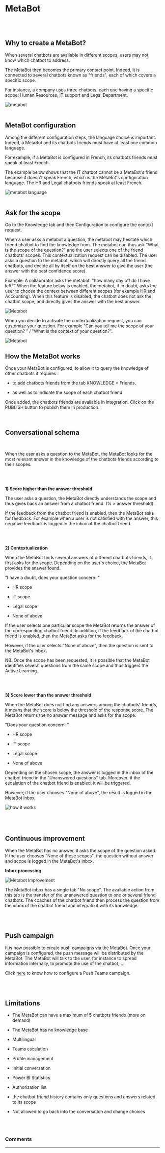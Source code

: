 # MetaBot
<br />
<br />

## Why to create a MetaBot? 
 
When several chatbots are available in different scopes, users may not know which chatbot to address. 

The MetaBot then becomes the primary contact point. Indeed, it is connected to several chatbots known as "friends", each of which covers a specific scope.

For instance, a company uses three chatbots, each one having a specific scope: Human Resources, IT support and Legal Department.

 
<div class="image_center">
  <img :src="$withBase('/assets/img/virtual-agent-studio/metabot/metabot.PNG')" alt="metabot">
</div>

<br />

## MetaBot configuration


Among the different configuration steps, the language choice is important. Indeed, a MetaBot and its chatbots friends must have at least one common language. 


For example, if a MetaBot is configured in French, its chatbots friends must speak at least French. 

The example below shows that the IT chatbot cannot be a MetaBot's friend because it doesn't speak French, which is the MetaBot's configuration language. The HR and Legal chatbots friends speak at least French. 

 
 
<div class="image_center">
  <img :src="$withBase('/assets/img/virtual-agent-studio/metabot/metabotlanguage.PNG')" alt="metabot language">
</div>
<br />


## Ask for the scope

Go to the Knowledge tab and then Configuration to configure the context request. 

When a user asks a metabot a question, the metabot may hesitate which friend chatbot to find the knowledge from. The metabot can thus ask "What is the scope of the question?" and the user selects one of the friend chatbots' scopes. 
This contextualization request can be disabled. The user asks a question to the metabot, which will directly query all the friend chatbots, and decide all by itself on the best answer to give the user (the answer with the best confidence score).

Example:
A collaborator asks the metabot: "how many day off do I have left?" 
When the feature below is enabled, the metabot, if in doubt, asks the user to choose the context between different scopes (for example HR and Accounting). When this feature is disabled, the chatbot does not ask the chatbot scope, and directly gives the answer with the best answer.


<div class="image_center">
  <img :src="$withBase('/assets/img/virtual-agent-studio/metabot/askforscope.PNG')" alt="Metabot">
</div>

When you decide to activate the contextualization request, you can customize your question. For example "Can you tell me the scope of your question? " / "What is the context of your question?".

<div class="image_center">
  <img :src="$withBase('/assets/img/virtual-agent-studio/metabot/askforscope.PNG')" alt="Metabot">
</div>



## How the MetaBot works

 

Once your MetaBot is configured, to allow it to query the knowledge of other chatbots it requires : 

 

- to add chatbots friends from the tab KNOWLEDGE > Friends.

 

- as well as to indicate the scope of each chatbot friend 

 

Once added, the chatbots friends are available in integration. Click on the PUBLISH button to publish them in production.

 
<br />

## Conversational schema

<br />


When the user asks a question to the MetaBot, the MetaBot looks for the most relevant answer in the knowledge of the chatbots friends according to their scopes. 

<br />
<br />

**1) Score higher than the answer threshold** 

 

The user asks a question, the MetaBot directly understands the scope and thus gives back an answer from a chatbot friend. (% > answer threshold). 

 

  If the feedback from the chatbot friend is enabled, then the MetaBot asks for feedback. For example when a user is not satisfied with the answer, this negative feedback is logged in the inbox of the chatbot friend.

<br />
<br />

  **2) Contextualization** 

 

When the MetaBot finds several answers of different chatbots friends, it first asks for the scope. Depending on the user's choice, the MetaBot provides the answer found. 

 

"I have a doubt, does your question concern: "

 

- HR scope 

  

- IT scope  

 

- Legal scope 

  

- None of above


If the user selects one particular scope the MetaBot returns the answer of the corresponding chatbot friend. In addition, if the feedback of the chatbot friend is enabled, then the MetaBot asks for the feedback. 

 

However, if the user selects "None of above", then the question is sent to the MetaBot's inbox. 

 

NB. Once the scope has been requested, it is possible that the MetaBot identifies several questions from the same scope and thus triggers the Active Learning.

<br />
<br />
 

**3) Score lower than the answer threshold**

 

When the MetaBot does not find any answers among the chatbots' friends, it means that the score is below the threshold of the response score. The MetaBot returns the no answer message and asks for the scope. 

 

"Does your question concern: "

 

- HR scope 

 

- IT scope 

 

- Legal scope

 

- None of above

 

Depending on the chosen scope, the answer is logged in the inbox of the chatbot friend in the "Unanswered questions" tab. Moreover, if the escalation of the chatbot friend is enabled, it will be triggered. 

 

However, if the user chooses "None of above", the result is logged in the MetaBot inbox. 

<div class="image_center">
  <img :src="$withBase('/assets/img/virtual-agent-studio/metabot/metabothowitworks.PNG')" alt="how it works">
</div>


<br />
<br />
<br />

## Continuous improvement 

 

When the MetaBot has no answer, it asks the scope of the question asked. If the user chooses "None of these scopes", the question without answer and scope is logged in the MetaBot's inbox.

 
 **Inbox processing**

 
<div class="image_center">
  <img :src="$withBase('/assets/img/virtual-agent-studio/metabot/metabotimprovement.PNG')" alt="Metabot Improvement">
</div>

 

The MetaBot inbox has a single tab "No scope". The available action from this tab is the transfer of the unanswered question to one or several friend chatbots. The coaches of the chatbot friend then process the question from the inbox of the chatbot friend and integrate it with its knowledge.

<br />
<br />

## Push campaign

It is now possible to create push campaigns via the MetaBot. Once your campaign is configured, the push message will be distributed by the MetaBot. The MetaBot will talk to the user, for instance to spread information internally, to promote the use of the chatbot, ...

Click [here](/solutions/virtual-agent-studio/chatbot/communication/campaign.html#teams-campaigns) to know how to configure a Push Teams campaign.  

<br />
<br />

## Limitations

 

- The MetaBot can have a maximum of 5 chatbots friends (more on demand)

- The MetaBot has no knowledge base 

- Multilingual 

- Teams escalation 

- Profile management

- Initial conversation 

- Power BI Statistics 

- Authorization list 

- the chatbot friend history contains only questions and answers related to its scope

- Not allowed to go back into the conversation and change choices

<br />
<br />

### Comments

---

<Comments />